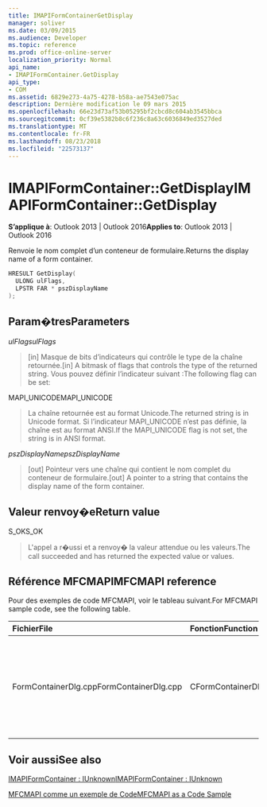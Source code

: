```yaml
---
title: IMAPIFormContainerGetDisplay
manager: soliver
ms.date: 03/09/2015
ms.audience: Developer
ms.topic: reference
ms.prod: office-online-server
localization_priority: Normal
api_name:
- IMAPIFormContainer.GetDisplay
api_type:
- COM
ms.assetid: 6829e273-4a75-4278-b58a-ae7543e075ac
description: Dernière modification le 09 mars 2015
ms.openlocfilehash: 66e23d73af53b05295bf2cbcd8c604ab3545bbca
ms.sourcegitcommit: 0cf39e5382b8c6f236c8a63c6036849ed3527ded
ms.translationtype: MT
ms.contentlocale: fr-FR
ms.lasthandoff: 08/23/2018
ms.locfileid: "22573137"
---
```

# <a name="imapiformcontainergetdisplay"></a><span data-ttu-id="7cd0b-103">IMAPIFormContainer::GetDisplay</span><span class="sxs-lookup"><span data-stu-id="7cd0b-103">IMAPIFormContainer::GetDisplay</span></span>

  
  
<span data-ttu-id="7cd0b-104">**S’applique à**: Outlook 2013 | Outlook 2016</span><span class="sxs-lookup"><span data-stu-id="7cd0b-104">**Applies to**: Outlook 2013 | Outlook 2016</span></span> 
  
<span data-ttu-id="7cd0b-105">Renvoie le nom complet d’un conteneur de formulaire.</span><span class="sxs-lookup"><span data-stu-id="7cd0b-105">Returns the display name of a form container.</span></span>
  
```cpp
HRESULT GetDisplay(
  ULONG ulFlags,
  LPSTR FAR * pszDisplayName
);
```

## <a name="parameters"></a><span data-ttu-id="7cd0b-106">Param�tres</span><span class="sxs-lookup"><span data-stu-id="7cd0b-106">Parameters</span></span>

 <span data-ttu-id="7cd0b-107">_ulFlags_</span><span class="sxs-lookup"><span data-stu-id="7cd0b-107">_ulFlags_</span></span>
  
> <span data-ttu-id="7cd0b-108">[in] Masque de bits d’indicateurs qui contrôle le type de la chaîne retournée.</span><span class="sxs-lookup"><span data-stu-id="7cd0b-108">[in] A bitmask of flags that controls the type of the returned string.</span></span> <span data-ttu-id="7cd0b-109">Vous pouvez définir l’indicateur suivant :</span><span class="sxs-lookup"><span data-stu-id="7cd0b-109">The following flag can be set:</span></span>
    
<span data-ttu-id="7cd0b-110">MAPI_UNICODE</span><span class="sxs-lookup"><span data-stu-id="7cd0b-110">MAPI_UNICODE</span></span> 
  
> <span data-ttu-id="7cd0b-111">La chaîne retournée est au format Unicode.</span><span class="sxs-lookup"><span data-stu-id="7cd0b-111">The returned string is in Unicode format.</span></span> <span data-ttu-id="7cd0b-112">Si l’indicateur MAPI_UNICODE n’est pas définie, la chaîne est au format ANSI.</span><span class="sxs-lookup"><span data-stu-id="7cd0b-112">If the MAPI_UNICODE flag is not set, the string is in ANSI format.</span></span>
    
 <span data-ttu-id="7cd0b-113">_pszDisplayName_</span><span class="sxs-lookup"><span data-stu-id="7cd0b-113">_pszDisplayName_</span></span>
  
> <span data-ttu-id="7cd0b-114">[out] Pointeur vers une chaîne qui contient le nom complet du conteneur de formulaire.</span><span class="sxs-lookup"><span data-stu-id="7cd0b-114">[out] A pointer to a string that contains the display name of the form container.</span></span>
    
## <a name="return-value"></a><span data-ttu-id="7cd0b-115">Valeur renvoy�e</span><span class="sxs-lookup"><span data-stu-id="7cd0b-115">Return value</span></span>

<span data-ttu-id="7cd0b-116">S_OK</span><span class="sxs-lookup"><span data-stu-id="7cd0b-116">S_OK</span></span> 
  
> <span data-ttu-id="7cd0b-117">L'appel a r�ussi et a renvoy� la valeur attendue ou les valeurs.</span><span class="sxs-lookup"><span data-stu-id="7cd0b-117">The call succeeded and has returned the expected value or values.</span></span>
    
## <a name="mfcmapi-reference"></a><span data-ttu-id="7cd0b-118">Référence MFCMAPI</span><span class="sxs-lookup"><span data-stu-id="7cd0b-118">MFCMAPI reference</span></span>

<span data-ttu-id="7cd0b-119">Pour des exemples de code MFCMAPI, voir le tableau suivant.</span><span class="sxs-lookup"><span data-stu-id="7cd0b-119">For MFCMAPI sample code, see the following table.</span></span>
  
|<span data-ttu-id="7cd0b-120">**Fichier**</span><span class="sxs-lookup"><span data-stu-id="7cd0b-120">**File**</span></span>|<span data-ttu-id="7cd0b-121">**Fonction**</span><span class="sxs-lookup"><span data-stu-id="7cd0b-121">**Function**</span></span>|<span data-ttu-id="7cd0b-122">**Commentaire**</span><span class="sxs-lookup"><span data-stu-id="7cd0b-122">**Comment**</span></span>|
|:-----|:-----|:-----|
|<span data-ttu-id="7cd0b-123">FormContainerDlg.cpp</span><span class="sxs-lookup"><span data-stu-id="7cd0b-123">FormContainerDlg.cpp</span></span>  <br/> |<span data-ttu-id="7cd0b-124">CFormContainerDlg::CFormContainerDlg</span><span class="sxs-lookup"><span data-stu-id="7cd0b-124">CFormContainerDlg::CFormContainerDlg</span></span>  <br/> |<span data-ttu-id="7cd0b-125">MFCMAPI utilise la méthode **IMAPIFormContainer::GetDisplay** pour obtenir le nom du formulaire conteneur lors du rendu CFormContainerDlg.</span><span class="sxs-lookup"><span data-stu-id="7cd0b-125">MFCMAPI uses the **IMAPIFormContainer::GetDisplay** method to get the name of the form container when it renders CFormContainerDlg.</span></span>  <br/> |
   
## <a name="see-also"></a><span data-ttu-id="7cd0b-126">Voir aussi</span><span class="sxs-lookup"><span data-stu-id="7cd0b-126">See also</span></span>



[<span data-ttu-id="7cd0b-127">IMAPIFormContainer : IUnknown</span><span class="sxs-lookup"><span data-stu-id="7cd0b-127">IMAPIFormContainer : IUnknown</span></span>](imapiformcontaineriunknown.md)


[<span data-ttu-id="7cd0b-128">MFCMAPI comme un exemple de Code</span><span class="sxs-lookup"><span data-stu-id="7cd0b-128">MFCMAPI as a Code Sample</span></span>](mfcmapi-as-a-code-sample.md)

